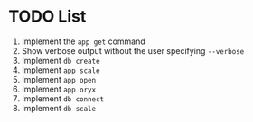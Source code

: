 # TODO List

1. Implement the `app get` command
1. Show verbose output without the user specifying `--verbose`
1. Implement `db create`
1. Implement `app scale`
1. Implement `app open`
1. Implement `app oryx`
1. Implement `db connect`
1. Implement `db scale`
 